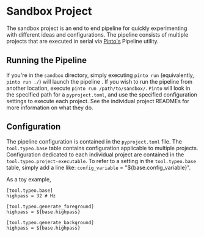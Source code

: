 # Sandbox Project

The sandbox project is an end to end pipeline for quickly experimenting with different ideas and configurations. The pipeline consists of
multiple projects that are executed in serial via [Pinto's](https://github.com/ML4GW/pinto) Pipeline utility.

## Running the Pipeline
If you're in the `sandbox` directory, simply executing `pinto run` (equivalently, `pinto run ./`) will launch the pipeline . If you wish to run the pipeline from another location, execute `pinto run /path/to/sandbox/`. `Pinto` will look in the specified path for a `pyproject.toml`, and use the specified configuration settings to execute each project. See the individual project READMEs for more information on what they do.

## Configuration
The pipeline configuration is contained in the `pyproject.toml` file. The `tool.typeo.base` table contains configuration applicable to multiple projects. Configuration dedicated to each individual project are contained in the `tool.typeo.project-executable`. To refer to a setting in the `tool.typeo.base`  table, simply add a line like: `config_variable` = "${base.config_variable}".

As a toy example,

```
[tool.typeo.base]
highpass = 32 # Hz

[tool.typeo.generate_foreground]
highpass = ${base.highpass}

[tool.typeo.generate_background]
highpass = ${base.highpass}
```



